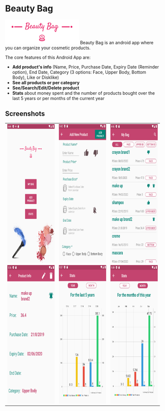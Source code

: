 # Beauty Bag

<img src="Screenshots/logo.png" height= "80">
Beauty Bag is an android app where you can organize your cosmetic products.

The core features of this Android App are:
- **Add product's info** (Name, Price, Purchase Date, Expiry Date (Reminder option), End Date, Category (3 options: Face, Upper Body, Bottom Body), Like or Disklike)
- **See all products or per category**
- **See/Search/Edit/Delete product**
- **Stats** about money spent and the number of products bought over the last 5 years or per months of the current year

## Screenshots

<table>
  <tr>
    <td><img src="Screenshots/menu.png" height= "450" width="250"></td>
    <td><img src="Screenshots/addProduct.png" height= "450" width="250"></td>
    <td><img src="Screenshots/products.png" height= "450" width="250"></td>
  </tr>
    <tr>
    <td><img src="Screenshots/productInfo.png" height= "450" width="250"></td>
    <td><img src="Screenshots/statsYear.png" height= "450" width="250"></td>
    <td><img src="Screenshots/statsMonth.png" height= "450" width="250"></td>
  </tr>
</table>
